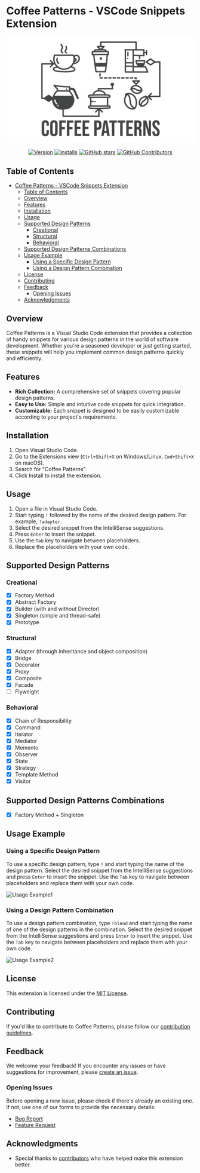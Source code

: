 # Coffee Patterns - VSCode Snippets Extension

<div align="center">
  <img src="https://raw.githubusercontent.com/shahafashash/coffee-patterns/main/images/logo.png" alt="Coffee Patterns Logo" width="600">
</div>

<div align="center">

[![Version](https://img.shields.io/github/v/release/shahafashash/coffee-patterns.svg??style=flat-square&label=Version)](https://github.com/shahafashash/coffee-patterns/releases)
[![installs](https://img.shields.io/visual-studio-marketplace/i/shahafashash.coffee-patterns.svg?style=flat-square&label=Installs)](https://marketplace.visualstudio.com/items?itemName=shahafashash.coffee-patterns)
[![GitHub stars](https://img.shields.io/github/stars/shahafashash/coffee-patterns.svg?style=flat-square&label=Stars)](https://github.com/shahafashash/coffee-patterns)
[![GitHub Contributors](https://img.shields.io/github/contributors/shahafashash/coffee-patterns.svg?style=flat-square)](https://github.com/shahafashash/coffee-patterns/graphs/contributors)

</div>

## Table of Contents <a name="table-of-contents"></a>
- [Coffee Patterns - VSCode Snippets Extension](#coffee-patterns---vscode-snippets-extension)
  - [Table of Contents ](#table-of-contents-)
  - [Overview ](#overview-)
  - [Features ](#features-)
  - [Installation ](#installation-)
  - [Usage ](#usage-)
  - [Supported Design Patterns ](#supported-design-patterns-)
    - [Creational ](#creational-)
    - [Structural ](#structural-)
    - [Behavioral ](#behavioral-)
  - [Supported Design Patterns Combinations ](#supported-design-patterns-combinations-)
  - [Usage Example ](#usage-example-)
    - [Using a Specific Design Pattern ](#using-a-specific-design-pattern-)
    - [Using a Design Pattern Combination ](#using-a-design-pattern-combination-)
  - [License ](#license-)
  - [Contributing ](#contributing-)
  - [Feedback ](#feedback-)
    - [Opening Issues](#opening-issues)
  - [Acknowledgments ](#acknowledgments-)

## Overview <a name="overview"></a>

Coffee Patterns is a Visual Studio Code extension that provides a collection of handy snippets for various design patterns in the world of software development. Whether you're a seasoned developer or just getting started, these snippets will help you implement common design patterns quickly and efficiently.

## Features <a name="features"></a>

- **Rich Collection:** A comprehensive set of snippets covering popular design patterns.
- **Easy to Use:** Simple and intuitive code snippets for quick integration.
- **Customizable:** Each snippet is designed to be easily customizable according to your project's requirements.

## Installation <a name="installation"></a>

1. Open Visual Studio Code.
2. Go to the Extensions view (`Ctrl+Shift+X` on Windows/Linux, `Cmd+Shift+X` on macOS).
3. Search for "Coffee Patterns".
4. Click Install to install the extension.

## Usage <a name="usage"></a>

1. Open a file in Visual Studio Code.
2. Start typing `!` followed by the name of the desired design pattern. For example, `!adapter`.
3. Select the desired snippet from the IntelliSense suggestions.
4. Press `Enter` to insert the snippet.
5. Use the `Tab` key to navigate between placeholders.
6. Replace the placeholders with your own code.

## Supported Design Patterns <a name="supported-design-patterns"></a>
### Creational <a name="creational"></a>
- [x] Factory Method
- [x] Abstract Factory
- [x] Builder (with and without Director)
- [x] Singleton (simple and thread-safe)
- [x] Prototype
### Structural <a name="structural"></a>
- [x] Adapter (through inheritance and object composition)
- [x] Bridge
- [x] Decorator
- [x] Proxy
- [x] Composite
- [x] Facade
- [ ] Flyweight
### Behavioral <a name="behavioral"></a>
- [x] Chain of Responsibility
- [x] Command
- [x] Iterator
- [x] Mediator
- [x] Memento
- [x] Observer
- [x] State
- [x] Strategy
- [x] Template Method
- [x] Visitor

## Supported Design Patterns Combinations <a name="supported-design-patterns-combinations"></a>
- [x] Factory Method + Singleton

## Usage Example <a name="usage-example"></a>
### Using a Specific Design Pattern <a name="using-a-specific-design-pattern"></a>
To use a specific design pattern, type `!` and start typing the name of the design pattern. Select the desired snippet from the IntelliSense suggestions and press `Enter` to insert the snippet. Use the `Tab` key to navigate between placeholders and replace them with your own code.

![Usage Example1](https://raw.githubusercontent.com/shahafashash/coffee-patterns/main/images/gifs/usage_example1.gif)

### Using a Design Pattern Combination <a name="using-a-design-pattern-combination"></a>
To use a design pattern combination, type `!blend` and start typing the name of one of the design patterns in the combination. Select the desired snippet from the IntelliSense suggestions and press `Enter` to insert the snippet. Use the `Tab` key to navigate between placeholders and replace them with your own code.

![Usage Example2](https://raw.githubusercontent.com/shahafashash/coffee-patterns/main/images/gifs/usage_example2.gif)


## License <a name="license"></a>

This extension is licensed under the [MIT License](LICENSE).

## Contributing <a name="contributing"></a>

If you'd like to contribute to Coffee Patterns, please follow our [contribution guidelines](CONTRIBUTING.md).

## Feedback <a name="feedback"></a>

We welcome your feedback! If you encounter any issues or have suggestions for improvement, please [create an issue](https://github.com/shahafashash/coffee-patterns/issues).

### Opening Issues

Before opening a new issue, please check if there's already an existing one. If not, use one of our forms to provide the necessary details:

- [Bug Report](https://github.com/shahafashash/coffee-patterns/issues/new?assignees=&labels=bug%2Ctriage&projects=&template=bug_report.yml&title=%5BBUG%5D%3A+)
- [Feature Request](https://github.com/shahafashash/coffee-patterns/issues/new?assignees=&labels=feature%2Ctriage&projects=&template=feature_request.yml&title=%5BFEATURE+REQUEST%5D%3A+)

## Acknowledgments <a name="acknowledgments"></a>

- Special thanks to [contributors](https://github.com/shahafashash/coffee-patterns/graphs/contributors) who have helped make this extension better.
